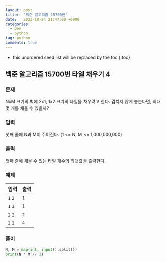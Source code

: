 ```yaml
---
layout: post
title:  "백준 알고리즘 15700번"
date:   2023-10-24 21:47:00 +0900
categories: 
  - Dev
  - python
tag: python
comments: true
---
```


* this unordered seed list will be replaced by the toc
{:toc}

## 백준 알고리즘 15700번 타일 채우기 4

### 문제

NxM 크기의 벽에 2x1, 1x2 크기의 타일을 채우려고 한다. 겹치지 않게 놓는다면, 최대 몇 개를 채울 수 있을까?

### 입력

첫째 줄에 N과 M이 주어진다. (1 <= N, M <= 1,000,000,000)

### 출력

첫째 줄에 채울 수 있는 타일 개수의 최댓값을 출력한다.

### 예제

| 입력 | 출력 |
| --- | --- |
| `1` `2` | `1` |
| `1` `3` | `1` |
| `2` `2` | `2` |
| `3` `3` | `4` |

### 풀이

```py
N, M = map(int, input().split())
print(N * M // 2)
```